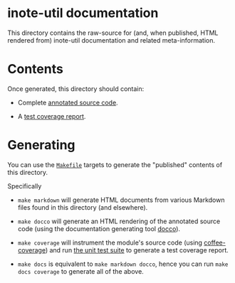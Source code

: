 # inote-util documentation

This directory contains the raw-source for (and, when published,
HTML rendered from) inote-util documentation and related
meta-information.

# Contents

Once generated, this directory should contain:

 * Complete [annotated source code](./docco/index.html).

 * A [test coverage report](./coverage.html).

# Generating

You can use the [`Makefile`](../Makefile) targets to generate the
"published" contents of this directory.

Specifically

  - `make markdown` will generate HTML documents from various Markdown
    files found in this directory (and elsewhere).

  - `make docco` will generate an HTML rendering of the annotated
    source code (using the documentation generating tool
    [docco](http://jashkenas.github.io/docco/)).

  - `make coverage` will instrument the module's source code (using
    [coffee-coverage](https://github.com/benbria/coffee-coverage)) and
    run [the unit test suite](../test) to generate a test coverage
    report.

  - `make docs` is equivalent to `make markdown docco`, hence you can
    run `make docs coverage` to generate all of the above.
